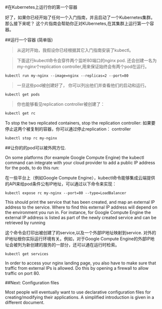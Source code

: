#在Kubernetes上运行你的第一个容器

好了，如果你已经开始了任何一个入门指南，并且启动了一个Kubernetes集群。那么接下来呢？ 这个片指南会帮助你正对KUbernetes,在其集群上运行第一个容器。

##运行一个容器 (简单版)

>从这时开始，我假设你已经根据其它入门指南安装了kubectl。

>下面这行kubectl命令会穿件两个监听80端口的nginx pod. 还会创建一名为my-nginx个replication controller,用来保证始终会有两个pod在运行。

```
kubectl run my-nginx --image=nginx --replicas=2 --port=80
```

>一旦这些pod被创建好了， 你可以列出他们并查看他们的启动和运行。

```
kubectl get pods
```

>你也能够看见replication controller被创建了：

```
kubectl get rc
```
To stop the two replicated containers, stop the replication controller:
如果要停止这两个被复制的容器，你可以通过停止replication： controller

```
kubectl stop rc my-nginx
```

##让你的的pod可以被外网方位.

On some platforms (for example Google Compute Engine) the kubectl command can integrate with your cloud provider to add a public IP address for the pods, to do this run:

在一些平台上（例如Google Compute Engine），kubectl命令能够集成云端提供的API来给pod条件公有IP地址，可以通过以下命令来实现：

```
kubectl expose rc my-nginx --port=80 --type=LoadBalancer
```

This should print the service that has been created, and map an external IP address to the service. Where to find this external IP address will depend on the environment you run in. For instance, for Google Compute Engine the external IP address is listed as part of the newly created service and can be retrieved by running

这个命令会打印出被创建了的service,以及一个外部IP地址映射到service. 对外的IP地址根你实际运行环境有关。例如，对于Google Compute Engine的外部IP地址会被列为新创建的服务的一部分，还可以通在运行时检索。

```
kubectl get services
```

In order to access your nginx landing page, you also have to make sure that traffic from external IPs is allowed. Do this by opening a firewall to allow traffic on port 80.

##Next: Configuration files

Most people will eventually want to use declarative configuration files for creating/modifying their applications. A simplified introduction is given in a different document.


